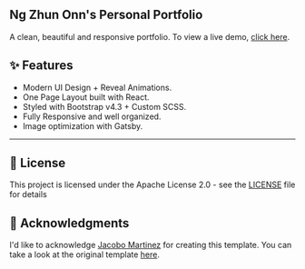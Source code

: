 ## Ng Zhun Onn's Personal Portfolio

A clean, beautiful and responsive portfolio. To view a live demo, [click here](https://zhon12345.github.io/).

## ✨ Features

- Modern UI Design + Reveal Animations.
- One Page Layout built with React.
- Styled with Bootstrap v4.3 + Custom SCSS.
- Fully Responsive and well organized.
- Image optimization with Gatsby.

---

## 📄 License 

This project is licensed under the Apache License 2.0 - see the [LICENSE](LICENSE) file for details

## 🎁 Acknowledgments

I'd like to acknowledge [Jacobo Martinez](https://github.com/cobidev) for creating this template. You can take a look at the original template [here](https://github.com/cobidev/gatsby-simplefolio).
